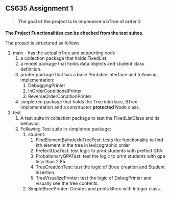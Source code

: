 ## CS635 Assignment 1

>#### The goal of the project is to implement a bTree of order 3

**The Project Functionalities can be checked from the test suites.**

The project is structured as follows
1. main - has the actual bTree and supporting code
   1. a collection package that holds FixedList.
   2. a model package that holds data objects and student class definition.
   3. printer package that has a base Printable interface and following implementation:
      1. DebuggingPrinter
      2. InOrderConditionalPrinter
      3. ReverseOrderConditionPrinter
   4. simpletree package that holds the Tree interface, BTree implementation and a constructor **protected** Node class.
2. test
   1. A test suite in collection package to test the FixedListClass and its behavior.
   2. Following Test suite in simpletree package:
      1. student:
         1. FindElementByIndexInTreeTest: tests the functionality to find kth element in the tree in lexicographic order
         2. PrefectGpaTest: test logic to print students with prefect GPA.
         3. ProbationaryGPATest: test the logic to print students with gpa less than 2.85.
         4. TreeCreationTest: test the logic of Btree creation and Student insertion.
         5. TreeVisualizePrinter: test the logic of DebugPrinter and visually see the tree contents.
      2. SimpleBtreePrinter: Creates and prints Btree with Integer class.

